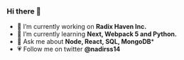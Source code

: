 ### Hi there 👋

- 🔭 I’m currently working on **Radix Haven Inc.**
- 🌱 I’m currently learning **Next, Webpack 5 and Python.**
- 💬 Ask me about **Node, React, SQL, MongoDB***
- :heartpulse: Follow me on twitter **@nadirss14**

<!--
**nadirss14/nadirss14** is a ✨ _special_ ✨ repository because its `README.md` (this file) appears on your GitHub profile.

Here are some ideas to get you started:
-->
